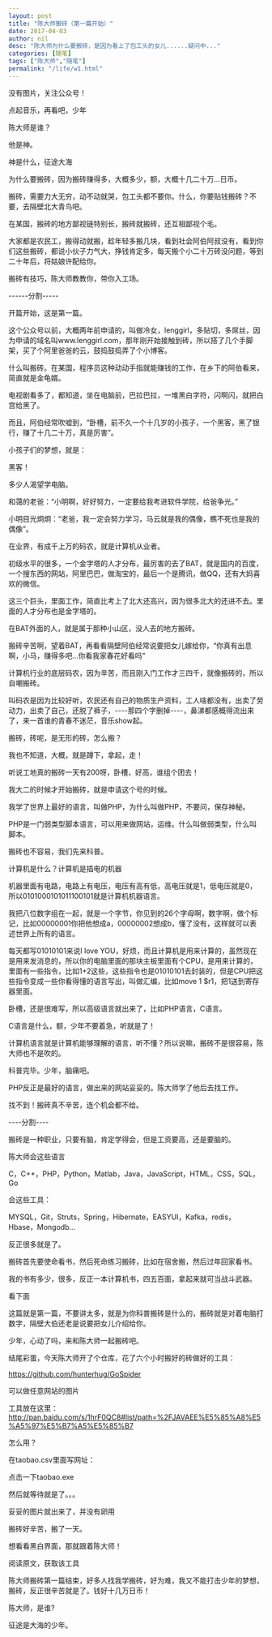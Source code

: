 ```yaml
---
layout: post  
title: "陈大师搬砖（第一篇开始）"
date: 2017-04-03
author: nil
desc: "陈大师为什么要搬砖，是因为看上了包工头的女儿......疑问中..."
categories: [随笔]
tags: ["陈大师","随笔"]
permalink: "/life/w1.html"
--- 
```


没有图片，关注公众号！

点起音乐，再看吧，少年


陈大师是谁？


他是神。


神是什么，征途大海


为什么要搬砖，因为搬砖赚得多，大概多少，额，大概十几二十万...日币。


搬砖，需要力大无穷，动不动就哭，包工头都不要你。什么，你要贴钱搬砖？不要，去隔壁北大青鸟吧。


在某国，搬砖的地方鄙视链特别长，搬砖就搬砖，还互相鄙视个毛。


大家都是农民工，搬得动就搬，趁年轻多搬几块，看到社会阿伯阿叔没有，看到你们这些搬砖，都说小伙子力气大，挣钱肯定多，每天搬个小二十万砖没问题，等到二十年后，将姑娘许配给你。


搬砖有技巧，陈大师教教你，带你入工场。


------分割-----

开篇开始，这是第一篇。


这个公众号以前，大概两年前申请的，叫做冷女，lenggirl，多贴切，多屌丝，因为申请的域名叫www.lenggirl.com，那年刚开始接触到砖，所以搭了几个手脚架，买了个阿里爸爸的云，鼓捣鼓捣弄了个小博客。


什么叫搬砖。在某国，程序员这种动动手指就能赚钱的工作，在乡下的阿伯看来，简直就是金龟婿。


电视剧看多了，都知道，坐在电脑前，巴拉巴拉，一堆黑白字符，闪啊闪，就把白宫给黑了。


而且，阿伯经常吹嘘到，“卧槽，前不久一个十几岁的小孩子，一个黑客，黑了银行，赚了十几二十万，真是厉害”。


小孩子们的梦想，就是：


黑客！


多少人渴望学电脑。


和蔼的老爸：“小明啊，好好努力，一定要给我考进软件学院，给爸争光。”


小明目光炯炯：“老爸，我一定会努力学习，马云就是我的偶像，瞧不死也是我的偶像”。


在业界，有成千上万的码农，就是计算机从业者。


初级水平的很多，一个金字塔的人才分布，最厉害的去了BAT，就是国内的百度，一个搜东西的网站，阿里巴巴，做淘宝的，最后一个是腾讯，做QQ，还有大妈喜欢的微信。


这三个巨头，里面工作，简直比考上了北大还高兴，因为很多北大的还进不去。里面的人才分布也是金字塔的。


在BAT外面的人，就是属于那种小山区，没人去的地方搬砖。


搬砖辛苦啊，望着BAT，再看看隔壁阿伯经常说要把女儿嫁给你，“你真有出息啊，小马，赚得多吧...你看我家春花好看吗"


计算机行业的底层码农，因为辛苦，而且刚入门工作才三四千，就像搬砖的，所以自嘲搬砖。


叫码农是因为比较好听，农民还有自己的物质生产资料，工人啥都没有，出卖了劳动力，出卖了自己，还脱了裤子，----那四个字删掉----，鼻涕都感概得流出来了，来一首谁的青春不迷茫，音乐show起。


搬砖，砖呢，是无形的砖，怎么搬？


我也不知道，大概，就是蹲下，拿起，走！


听说工地真的搬砖一天有200呀，卧槽，好高，谁组个团去！


我大二的时候才开始搬砖，就是申请这个号的时候。


我学了世界上最好的语言，叫做PHP，为什么叫做PHP，不要问，保存神秘。


PHP是一门弱类型脚本语言，可以用来做网站，运维。什么叫做弱类型，什么叫脚本。


搬砖也不容易，我们先来科普。


计算机是什么？计算机是插电的机器


机器里面有电路，电路上有电压，电压有高有低，高电压就是1，低电压就是0，所以0101000101011100101就是计算机机器语言。


我把八位数字组在一起，就是一个字节，你见到的26个字母啊，数字啊，做个标记，比如00000001你把他想成a，00000002想成b，懂了没有，这样就可以表述世界上所有的语言。


每天都写01010101来说I love YOU，好烦，而且计算机是用来计算的，虽然现在是用来发消息的，所以你的电脑里面的那块主板里面有个CPU，是用来计算的，里面有一些指令，比如1+2这些，这些指令也是01010101去封装的，但是CPU把这些指令变成一些你看得懂的语言写出，叫做汇编，比如move 1 $r1，把1送到寄存器里面。


卧槽，还是很难写，所以高级语言就出来了，比如PHP语言，C语言。


C语言是什么，额，少年不要着急，听就是了！


计算机语言就是计算机能够理解的语言，听不懂？所以说嘛，搬砖不是很容易，陈大师也不是吹的。


科普完毕。少年，脑痛吧。


PHP反正是最好的语言，做出来的网站妥妥的。陈大师学了他后去找工作。


找不到！搬砖真不辛苦，连个机会都不给。


----分割----


搬砖是一种职业，只要有脑，肯定学得会，但是工资要高，还是要脑的。


陈大师会这些语言


C，C++，PHP，Python，Matlab，Java，JavaScript，HTML，CSS，SQL，Go


会这些工具：


MYSQL，Git，Struts，Spring，Hibernate，EASYUI，Kafka，redis，Hbase，Mongodb...


反正很多就是了。


搬砖首先要使命看书，然后死命练习搬砖，比如在宿舍搬，然后过年回家看书。


我的书有多少，很多，反正一本计算机书，四五百面，拿起来就可当战斗武器。


看下面




这篇就是第一篇，不要讲太多，就是为你科普搬砖是什么的，搬砖就是对着电脑打数字，隔壁大伯还老是说要把女儿介绍给你。


少年，心动了吗，来和陈大师一起搬砖吧。



结尾彩蛋，今天陈大师开了个仓库，花了六个小时搬好的砖做好的工具：


https://github.com/hunterhug/GoSpider


可以做任意网站的图片


工具放在这里：http://pan.baidu.com/s/1hrF0QC8#list/path=%2FJAVAEE%E5%85%A8%E5%A5%97%E5%B7%A5%E5%85%B7


怎么用？

在taobao.csv里面写网址：

点击一下taobao.exe

然后就等待就是了。。。

妥妥的图片就出来了，并没有卵用

搬砖好辛苦，搬了一天。


想看看黑白界面，那就跟着陈大师！


阅读原文，获取该工具



陈大师搬砖第一篇结束，好多人找我学搬砖，好为难，我又不能打击少年的梦想，搬砖，反正很辛苦就是了。钱好十几万日币！


陈大师，是谁?


征途是大海的少年。